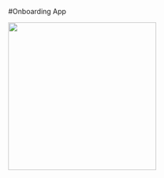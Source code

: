 #Onboarding App


<img src ="https://user-images.githubusercontent.com/108834218/220994419-da6f40f2-9fcf-446a-8828-8a38f41dea12.png" width="300" height="300">

